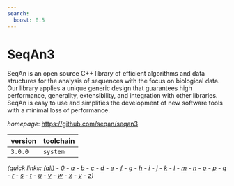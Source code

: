 ```yaml
---
search:
  boost: 0.5
---
```

# SeqAn3

SeqAn is an open source C++ library   of efficient algorithms and data structures for the   analysis of sequences with the focus on biological   data. Our library applies a unique generic design   that guarantees high performance, generality,   extensibility, and integration with other libraries.   SeqAn is easy to use and simplifies the development   of new software tools with a minimal loss of   performance.

*homepage*: <https://github.com/seqan/seqan3>

version | toolchain
--------|----------
``3.0.0`` | ``system``


*(quick links: [(all)](../index.md) - [0](../0/index.md) - [a](../a/index.md) - [b](../b/index.md) - [c](../c/index.md) - [d](../d/index.md) - [e](../e/index.md) - [f](../f/index.md) - [g](../g/index.md) - [h](../h/index.md) - [i](../i/index.md) - [j](../j/index.md) - [k](../k/index.md) - [l](../l/index.md) - [m](../m/index.md) - [n](../n/index.md) - [o](../o/index.md) - [p](../p/index.md) - [q](../q/index.md) - [r](../r/index.md) - [s](../s/index.md) - [t](../t/index.md) - [u](../u/index.md) - [v](../v/index.md) - [w](../w/index.md) - [x](../x/index.md) - [y](../y/index.md) - [z](../z/index.md))*

